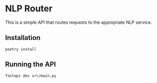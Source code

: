 # NLP Router

This is a simple API that routes requests to the appropriate NLP service.

## Installation

```
poetry install
```

## Running the API

```
fastapi dev src/main.py
```

